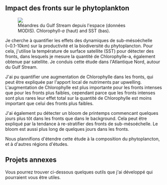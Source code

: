 
## Impact des fronts sur le phytoplankton

<figure style="width:75%">
    <img src="/assets/img/jet_combined_s.jpg">
    <figcaption>
    Méandres du Gulf Stream depuis l'espace (données MODIS). 
    Chlorophyll-<em>a</em> (haut) and SST (bas).
    </figcaption>
</figure>

Je cherche à quantifier les effets des dynamiques de sub-mésoéchelle (~0.1-10km) sur la productivité et la biodiversité du phytoplancton.
Pour cela, j'utilise la température de surface satellite (SST) pour détecter des fronts, dans lesquels je mesure la quantité de Chlorophylle-a, également obtenue par satellite.
Je conduis cette étude dans l'Atlantique Nord, autour du Gulf Stream.

J'ai pu quantifier une augmentation de Chlorophylle dans les fronts, qui peut être expliquée par l'apport local de nutriments par upwelling.
L'augmentation de Chlorophylle est plus importante pour les fronts intenses que pour les fronts plus faibles, cependant parce que les fronts intenses sont plus rares leur effet total sur la quantité de Chlorophylle est moins important que celui des fronts plus faibles.

J'ai également pu détecter un bloom de printemps commencant quelques jours plus tôt dans les fronts que dans le background. Cela peut être expliqué par la tendance à re-stratifier des fronts de sub-mésoéchelle. Le bloom est aussi plus long de quelques jours dans les fronts.

Nous plannifions d'étendre cette étude à la composition du phytoplancton, et à d'autres régions d'études.

## Projets annexes

Vous pourrez trouver ci-dessous quelques outils que j'ai développé qui pourraient vous être utiles.


